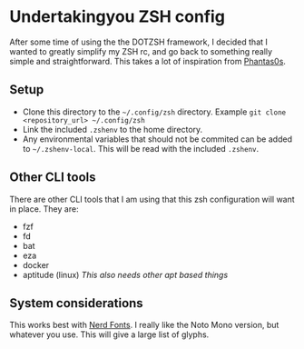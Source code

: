 # Undertakingyou ZSH config

After some time of using the the DOTZSH framework, I decided that
I wanted to greatly simplify my ZSH rc, and go back to something really simple
and straightforward. This takes a lot of inspiration from
[Phantas0s](https://github.com/Phantas0s/.dotfiles/tree/master/zsh).

## Setup

* Clone this directory to the `~/.config/zsh` directory. Example `git clone
    <repository_url> ~/.config/zsh`
* Link the included `.zshenv` to the home directory.
* Any environmental variables that should not be commited can be added to
  `~/.zshenv-local`. This will be read with the included `.zshenv`.

## Other CLI tools

There are other CLI tools that I am using that this zsh configuration will want
in place. They are:
* fzf
* fd
* bat
* eza
* docker
* aptitude (linux) _This also needs other apt based things_

## System considerations
This works best with [Nerd Fonts](https://github.com/ryanoasis/nerd-fonts). I
really like the Noto Mono version, but whatever you use. This will give a large
list of glyphs.
